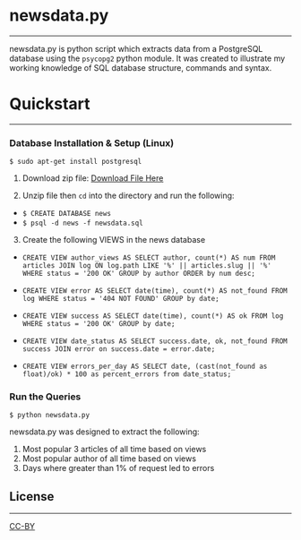 # newsdata.py
---
newsdata.py is  python script which extracts data from a PostgreSQL database using the `psycopg2` python module. It was created to illustrate my working knowledge of SQL database structure, commands and syntax.

# Quickstart
---
### Database Installation & Setup (Linux)

`$ sudo apt-get install postgresql`

1. Download zip file: [Download File Here](https://d17h27t6h515a5.cloudfront.net/topher/2016/August/57b5f748_newsdata/newsdata.zip)

2. Unzip file then `cd` into the directory and run the following:

 * `$ CREATE DATABASE news`
 * `$ psql -d news -f newsdata.sql`


3. Create the following VIEWS in the news database

  * `CREATE VIEW author_views AS SELECT author, count(*) AS num FROM articles JOIN log ON log.path LIKE '%' || articles.slug || '%' WHERE status = '200 OK' GROUP by author ORDER by num desc;`

  * `CREATE VIEW error AS SELECT date(time), count(*) AS not_found FROM log WHERE status = '404 NOT FOUND' GROUP by date; `

  * `CREATE VIEW success AS SELECT date(time), count(*) AS ok FROM log WHERE status = '200 OK' GROUP by date;`

  * `CREATE VIEW date_status AS SELECT success.date, ok, not_found FROM success JOIN error on success.date = error.date;`

  * `CREATE VIEW errors_per_day AS SELECT date, (cast(not_found as float)/ok) * 100 as percent_errors from date_status;`


### Run the Queries
`$ python newsdata.py`

newsdata.py was designed to extract the following:

1. Most popular 3 articles of all time based on views
2. Most popular author of all time based on views
3. Days where greater than 1% of request led to errors

## License
___
[CC-BY](https://creativecommons.org/licenses/by/3.0/)

